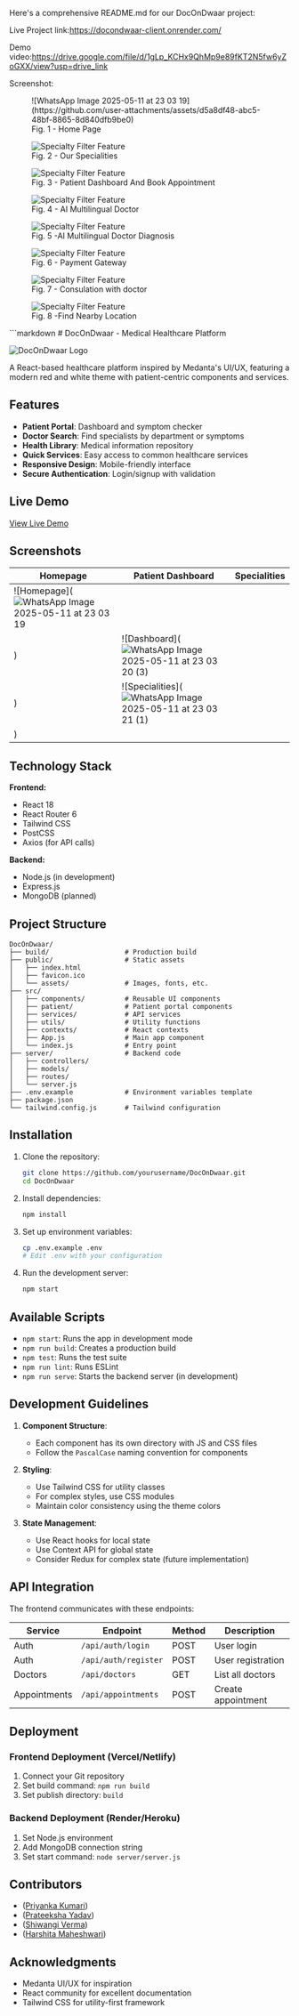 Here's a comprehensive README.md for our DocOnDwaar project:

Live Project link:https://docondwaar-client.onrender.com/

Demo video:https://drive.google.com/file/d/1gLp_KCHx9QhMp9e89fKT2N5fw6yZoGXX/view?usp=drive_link

Screenshot:
<figure>
 ![WhatsApp Image 2025-05-11 at 23 03 19](https://github.com/user-attachments/assets/d5a8df48-abc5-48bf-8865-8d840dfb9be0)
  <figcaption>Fig. 1 - Home Page</figcaption>
</figure>
<figure>
  <img src="![WhatsApp Image 2025-05-11 at 23 03 21 (1)](https://github.com/user-attachments/assets/696f72a0-4636-4aaa-bac5-ee1c57edca29)
" alt="Specialty Filter Feature"/>
  <figcaption>Fig. 2 - Our Specialities</figcaption>
</figure>
<figure>
  <img src="![WhatsApp Image 2025-05-11 at 23 03 20 (3)](https://github.com/user-attachments/assets/a8b6b060-7910-42fd-a433-f830ddd66b22)

" alt="Specialty Filter Feature"/>
  <figcaption>Fig. 3 - Patient Dashboard And Book Appointment</figcaption>
</figure>
<figure>
  <img src="![WhatsApp Image 2025-05-11 at 23 03 19 (2)](https://github.com/user-attachments/assets/fedd1409-ef55-4da9-9113-e07790755622)
" alt="Specialty Filter Feature"/>
  <figcaption>Fig. 4 - AI Multilingual Doctor </figcaption>
</figure>
<figure>
  <img src="![WhatsApp Image 2025-05-11 at 23 03 19 (1)](https://github.com/user-attachments/assets/546969a0-a452-4383-943a-dfd947e98bb4)
" alt="Specialty Filter Feature"/>
  <figcaption>Fig. 5 -AI Multilingual Doctor Diagnosis</figcaption>
</figure>
<figure>
  <img src="![WhatsApp Image 2025-05-11 at 23 03 20 (1)](https://github.com/user-attachments/assets/c6721084-dbff-4e60-9b62-2a85df69602c)
" alt="Specialty Filter Feature"/>
  <figcaption>Fig. 6 - Payment Gateway</figcaption>
</figure>
<figure>
  <img src="![WhatsApp Image 2025-05-11 at 23 05 19 (1)](https://github.com/user-attachments/assets/6078b10c-e769-4b2d-b8f9-906670929789)
" alt="Specialty Filter Feature"/>
  <figcaption>Fig. 7 - Consulation with doctor</figcaption>
</figure>
<figure>
  <img src="![WhatsApp Image 2025-05-11 at 23 49 44](https://github.com/user-attachments/assets/62a5f462-8cde-4887-9a20-17fa14400b9f)
" alt="Specialty Filter Feature"/>
  <figcaption>Fig. 8 -Find Nearby Location</figcaption>
</figure>
```markdown
# DocOnDwaar - Medical Healthcare Platform

![DocOnDwaar Logo](public/logo.png) <!-- Add your logo path here -->

A React-based healthcare platform inspired by Medanta's UI/UX, featuring a modern red and white theme with patient-centric components and services.

## Features

- **Patient Portal**: Dashboard and symptom checker
- **Doctor Search**: Find specialists by department or symptoms
- **Health Library**: Medical information repository
- **Quick Services**: Easy access to common healthcare services
- **Responsive Design**: Mobile-friendly interface
- **Secure Authentication**: Login/signup with validation

## Live Demo

[View Live Demo](https://docondwaar-client.onrender.com/) <!-- Add your deployment URL -->

## Screenshots

| Homepage | Patient Dashboard | Specialities |
|----------|------------------|--------------|
| ![Homepage](![WhatsApp Image 2025-05-11 at 23 03 19](https://github.com/user-attachments/assets/6e074455-e4c3-4e6f-94cb-b84d7949800b)
) | ![Dashboard](![WhatsApp Image 2025-05-11 at 23 03 20 (3)](https://github.com/user-attachments/assets/4eb33033-afb4-4438-b68d-7b05e0ac3d0b)
) | ![Specialities](![WhatsApp Image 2025-05-11 at 23 03 21 (1)](https://github.com/user-attachments/assets/81a23fd6-9caa-41ec-b8c9-1ca6f68682bc)
) |

## Technology Stack

**Frontend:**
- React 18
- React Router 6
- Tailwind CSS
- PostCSS
- Axios (for API calls)

**Backend:**
- Node.js (in development)
- Express.js
- MongoDB (planned)

## Project Structure

```
DocOnDwaar/
├── build/                   # Production build
├── public/                  # Static assets
│   ├── index.html
│   ├── favicon.ico
│   └── assets/              # Images, fonts, etc.
├── src/
│   ├── components/          # Reusable UI components
│   ├── patient/             # Patient portal components
│   ├── services/            # API services
│   ├── utils/               # Utility functions
│   ├── contexts/            # React contexts
│   ├── App.js               # Main app component
│   └── index.js             # Entry point
├── server/                  # Backend code
│   ├── controllers/
│   ├── models/
│   ├── routes/
│   └── server.js
├── .env.example             # Environment variables template
├── package.json
└── tailwind.config.js       # Tailwind configuration
```

## Installation

1. Clone the repository:
   ```bash
   git clone https://github.com/yourusername/DocOnDwaar.git
   cd DocOnDwaar
   ```

2. Install dependencies:
   ```bash
   npm install
   ```

3. Set up environment variables:
   ```bash
   cp .env.example .env
   # Edit .env with your configuration
   ```

4. Run the development server:
   ```bash
   npm start
   ```

## Available Scripts

- `npm start`: Runs the app in development mode
- `npm run build`: Creates a production build
- `npm test`: Runs the test suite
- `npm run lint`: Runs ESLint
- `npm run serve`: Starts the backend server (in development)

## Development Guidelines

1. **Component Structure**:
   - Each component has its own directory with JS and CSS files
   - Follow the `PascalCase` naming convention for components

2. **Styling**:
   - Use Tailwind CSS for utility classes
   - For complex styles, use CSS modules
   - Maintain color consistency using the theme colors

3. **State Management**:
   - Use React hooks for local state
   - Use Context API for global state
   - Consider Redux for complex state (future implementation)

## API Integration

The frontend communicates with these endpoints:

| Service | Endpoint | Method | Description |
|---------|----------|--------|-------------|
| Auth | `/api/auth/login` | POST | User login |
| Auth | `/api/auth/register` | POST | User registration |
| Doctors | `/api/doctors` | GET | List all doctors |
| Appointments | `/api/appointments` | POST | Create appointment |

## Deployment

### Frontend Deployment (Vercel/Netlify)
1. Connect your Git repository
2. Set build command: `npm run build`
3. Set publish directory: `build`

### Backend Deployment (Render/Heroku)
1. Set Node.js environment
2. Add MongoDB connection string
3. Set start command: `node server/server.js`

## Contributors

- ([Priyanka Kumari](https://github.com/11PRIA))
- ([Prateeksha Yadav](https://github.com/prateeksha-yadav))
- ([Shiwangi Verma](https://github.com/Sh1wang1))
- ([Harshita Maheshwari](https://github.com/harshitamaheshwari123))

## Acknowledgments

- Medanta UI/UX for inspiration
- React community for excellent documentation
- Tailwind CSS for utility-first framework
```

